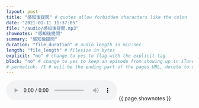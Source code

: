 ```yaml
---
layout: post
title: "感知後提問" # quotes allow forbidden characters like the colon
date: "2021-01-11 11:37:05"
file: "/audio/感知後提問.mp3"
shownotes: "感知後提問"
summary: "感知後提問"
duration: "file_duration" # audio length in min:sec
length: "file_length" # filesize in bytes
explicit: "no" # change to yes to flag with the explicit tag
block: "no" # change to yes to keep an episode from showing up in iTunes
# permalink: /1 # will be the ending part of the pages URL, delete to default to the title
---
```


<audio controls>
<source src="{{site.url}}{{site.baseurl}}{{ page.file }}" type="audio/x-mp3">
Your browser does not support the audio element.
</audio>
{{ page.shownotes }}
